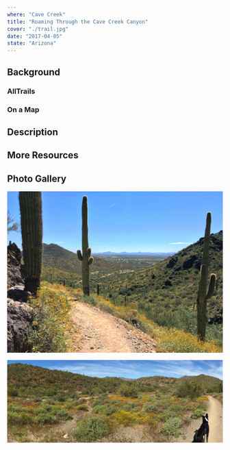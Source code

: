 ```yaml
---
where: "Cave Creek"
title: "Roaming Through the Cave Creek Canyon"
cover: "./trail.jpg"
date: "2017-04-05"
state: "Arizona"
---
```


## Background

### AllTrails

### On a Map

## Description

## More Resources

## Photo Gallery

![](./trail.jpg)

![](./ears.jpg)